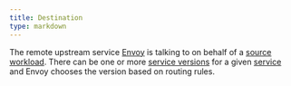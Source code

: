 ```yaml
---
title: Destination
type: markdown
---
```

The remote upstream service [Envoy](#envoy) is talking to on behalf of a [source](#source) [workload](#workload).
There can be one or more [service versions](#service-version) for a given [service](#service) and Envoy chooses the version based on
routing rules.
